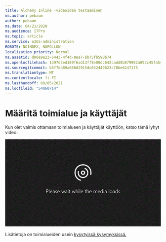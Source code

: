 ```yaml
---
title: Alchemy Inline -videoiden testaaminen
ms.author: pebaum
author: pebaum
ms.date: 04/21/2020
ms.audience: ITPro
ms.topic: article
ms.service: o365-administration
ROBOTS: NOINDEX, NOFOLLOW
localization_priority: Normal
ms.assetid: d00e9a23-6443-4f4d-8ea7-bb75fb590b74
ms.openlocfilehash: 1397d3ed189f6ad13ff8e00dc642cadd8b879962a092c45fa54b975888c03397
ms.sourcegitcommit: b5f7da89a650d2915dc652449623c78be6247175
ms.translationtype: MT
ms.contentlocale: fi-FI
ms.lasthandoff: 08/05/2021
ms.locfileid: "54060714"
---
```

# <a name="set-up-domain-and-users"></a>Määritä toimialue ja käyttäjät

Kun olet valmis ottamaan toimialueen ja käyttäjät käyttöön, katso tämä lyhyt video:
  
![Selaimesi ei tue videota. Asenna Microsoft Silverlight, Adobe Flash Player tai Internet Explorer 9.](media/MSN_Video_Widget.gif)
  
Lisätietoja on toimialueiden usein [kysytyissä kysymyksissä.](https://docs.microsoft.com/microsoft-365/admin/setup/domains-faq)